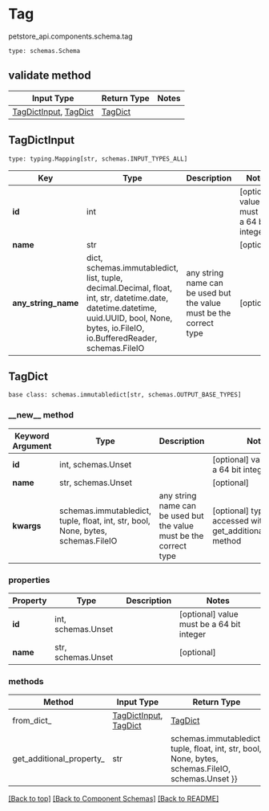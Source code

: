# Tag
petstore_api.components.schema.tag
```
type: schemas.Schema
```

## validate method
Input Type | Return Type | Notes
------------ | ------------- | -------------
[TagDictInput](#tagdictinput), [TagDict](#tagdict) | [TagDict](#tagdict) |

## TagDictInput
```
type: typing.Mapping[str, schemas.INPUT_TYPES_ALL]
```
Key | Type |  Description | Notes
------------ | ------------- | ------------- | -------------
**id** | int |  | [optional] value must be a 64 bit integer
**name** | str |  | [optional]
**any_string_name** | dict, schemas.immutabledict, list, tuple, decimal.Decimal, float, int, str, datetime.date, datetime.datetime, uuid.UUID, bool, None, bytes, io.FileIO, io.BufferedReader, schemas.FileIO | any string name can be used but the value must be the correct type | [optional]

## TagDict
```
base class: schemas.immutabledict[str, schemas.OUTPUT_BASE_TYPES]

```
### &lowbar;&lowbar;new&lowbar;&lowbar; method
Keyword Argument | Type | Description | Notes
---------------- | ---- | ----------- | -----
**id** | int, schemas.Unset |  | [optional] value must be a 64 bit integer
**name** | str, schemas.Unset |  | [optional]
**kwargs** | schemas.immutabledict, tuple, float, int, str, bool, None, bytes, schemas.FileIO | any string name can be used but the value must be the correct type | [optional] typed value is accessed with the get_additional_property_ method

### properties
Property | Type | Description | Notes
-------- | ---- | ----------- | -----
**id** | int, schemas.Unset |  | [optional] value must be a 64 bit integer
**name** | str, schemas.Unset |  | [optional]

### methods
Method | Input Type | Return Type | Notes
------ | ---------- | ----------- | ------
from_dict_ | [TagDictInput](#tagdictinput), [TagDict](#tagdict) | [TagDict](#tagdict) | a constructor
get_additional_property_ | str | schemas.immutabledict, tuple, float, int, str, bool, None, bytes, schemas.FileIO, schemas.Unset }} | provides type safety for additional properties

[[Back to top]](#top) [[Back to Component Schemas]](../../../README.md#Component-Schemas) [[Back to README]](../../../README.md)

